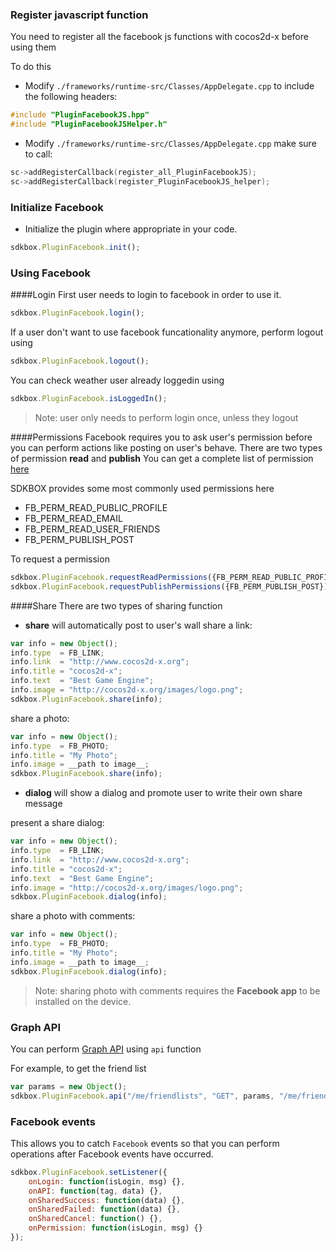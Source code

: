 ### Register javascript function
You need to register all the facebook js functions with cocos2d-x before using them

To do this
* Modify `./frameworks/runtime-src/Classes/AppDelegate.cpp` to include the following headers:
```cpp
#include "PluginFacebookJS.hpp"
#include "PluginFacebookJSHelper.h"
```

* Modify `./frameworks/runtime-src/Classes/AppDelegate.cpp` make sure to call:
```cpp
sc->addRegisterCallback(register_all_PluginFacebookJS);
sc->addRegisterCallback(register_PluginFacebookJS_helper);
```

### Initialize Facebook
* Initialize the plugin where appropriate in your code.

```javascript
sdkbox.PluginFacebook.init();
```

### Using Facebook
####Login
First user needs to login to facebook in order to use it.
```javascript
sdkbox.PluginFacebook.login();
```
If a user don't want to use facebook funcationality anymore, perform logout using
```javascript
sdkbox.PluginFacebook.logout();
```
You can check weather user already loggedin using
```javascript
sdkbox.PluginFacebook.isLoggedIn();
```
> Note: user only needs to perform login once, unless they logout

####Permissions
Facebook requires you to ask user's permission before you can perform actions like posting on user's behave.
There are two types of permission __read__ and __publish__
You can get a complete list of permission [here](https://developers.facebook.com/docs/facebook-login/permissions/v2.3#reference)

SDKBOX provides some most commonly used permissions here

* FB_PERM_READ_PUBLIC_PROFILE
* FB_PERM_READ_EMAIL
* FB_PERM_READ_USER_FRIENDS
* FB_PERM_PUBLISH_POST

To request a permission
```javascript
sdkbox.PluginFacebook.requestReadPermissions({FB_PERM_READ_PUBLIC_PROFILE, FB_PERM_READ_USER_FRIENDS});
sdkbox.PluginFacebook.requestPublishPermissions({FB_PERM_PUBLISH_POST});
```

####Share
There are two types of sharing function

* __share__ will automatically post to user's wall
share a link:
```javascript
var info = new Object();
info.type  = FB_LINK;
info.link  = "http://www.cocos2d-x.org";
info.title = "cocos2d-x";
info.text  = "Best Game Engine";
info.image = "http://cocos2d-x.org/images/logo.png";
sdkbox.PluginFacebook.share(info);
```
share a photo:
```javascript
var info = new Object();
info.type  = FB_PHOTO;
info.title = "My Photo";
info.image = __path to image__;
sdkbox.PluginFacebook.share(info);
```
* __dialog__ will show a dialog and promote user to write their own share message

present a share dialog:
```javascript
var info = new Object();
info.type  = FB_LINK;
info.link  = "http://www.cocos2d-x.org";
info.title = "cocos2d-x";
info.text  = "Best Game Engine";
info.image = "http://cocos2d-x.org/images/logo.png";
sdkbox.PluginFacebook.dialog(info);
```

share a photo with comments:
```javascript
var info = new Object();
info.type  = FB_PHOTO;
info.title = "My Photo";
info.image = __path to image__;
sdkbox.PluginFacebook.dialog(info);
```
 > Note: sharing photo with comments requires the __Facebook app__ to be installed on the device.

### Graph API
You can perform [Graph API](https://developers.facebook.com/docs/graph-api/overview/) using `api` function

For example, to get the friend list
```javascript
var params = new Object();
sdkbox.PluginFacebook.api("/me/friendlists", "GET", params, "/me/friendlists");
```

### Facebook events
This allows you to catch `Facebook` events so that you can perform operations after Facebook events have occurred.

```javascript
sdkbox.PluginFacebook.setListener({
    onLogin: function(isLogin, msg) {},
    onAPI: function(tag, data) {},
    onSharedSuccess: function(data) {},
    onSharedFailed: function(data) {},
    onSharedCancel: function() {},
    onPermission: function(isLogin, msg) {}
});
```
